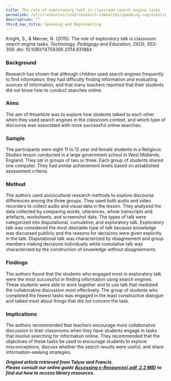 ```yaml
---
title: The role of exploratory talk in classroom search engine tasks
permalink: /elis/resources/read/research-summaries/speaking-representing/role-of-exploratory-talk-in-classroom/
description: ""
third_nav_title: Speaking and Representing
---
```

Knight, S., & Mercer, N. (2015). The role of exploratory talk in classroom search engine tasks. _Technology, Pedagogy and Education, 24_(3), 303-309. doi: 10.1080/1475939X.2014.931884

### Background

Research has shown that although children used search engines frequently to find information, they had difficulty finding information and evaluating sources of information, and that many teachers reported that their students did not know how to conduct searches online.

### Aims

The aim of thisarticle was to explore how students talked to each other when they used search engines in the classroom context, and which type of discourse was associated with more successful online searches.

### Sample

The participants were eight 11 to 12 year old female students in a Religious Studies lesson conducted in a large government school in West Midlands, England. They sat in groups of two or three. Each group of students shared one computer. They had similar achievement levels based on established assessment criteria.

### Method

The authors used sociocultural research methods to explore discourse differences among the three groups. They used both audio and video recorders to collect audio and visual data in the lesson. They analysed the data collected by comparing words, utterances, whole transcripts and artefacts, worksheets, and screenshot data. The types of talk were categorized into disputational, cumulative, and exploratory talk. Exploratory talk was considered the most desirable type of talk because knowledge was discussed publicly and the reasons for decisions were given explicitly in the talk. Disputational talk was characterized by disagreement and group members making decisions individually while cumulative talk was characterized by the construction of knowledge without disagreements.

### Findings

The authors found that the students who engaged most in exploratory talk were the most successful in finding information using search engines. These students were able to work together and to use talk that mediated the collaborative discussion most effectively. The group of students who completed the fewest tasks was engaged in the least constructive dialogue and talked most about things that did not concern the task.

### Implications

The authors recommended that teachers encourage more collaborative discussion in their classrooms when they have students engage in tasks that involve searching for information online. They recommended that the objectives of these tasks be used to encourage students to explore misconceptions, discuss whether the search results were useful, and share information-seeking strategies.


_**Original article retrieved from Talyor and Francis.**_  
_**Please consult our online guide**_ _**[Accessing e-Resources(.pdf, 2.2 MB)](https://academyofsingaporeteachers-moe-edu-sg-admin.cwp.sg/elis/resources/read/research-summaries/speaking-and-representing/18e45074-6b1b-4ac7-811f-1a8da16c4f81 "Accessing e-Resources")**_ _**to find out how to access library resources.**_